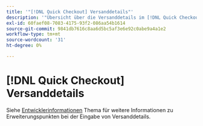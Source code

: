 ```yaml
---
title: '"[!DNL Quick Checkout] Versanddetails"'
description: '"Übersicht über die Versanddetails im [!DNL Quick Checkout] Erweiterung für Adobe Commerce."'
exl-id: 60faef08-7083-4175-93f2-086aa54b1614
source-git-commit: 9841db7616c8aa6d5bc5af3e6e92c0abe9a4a1e2
workflow-type: tm+mt
source-wordcount: '31'
ht-degree: 0%

---
```


# [!DNL Quick Checkout] Versanddetails

Siehe [Entwicklerinformationen](../quick-checkout/developer.md) Thema für weitere Informationen zu Erweiterungspunkten bei der Eingabe von Versanddetails.
